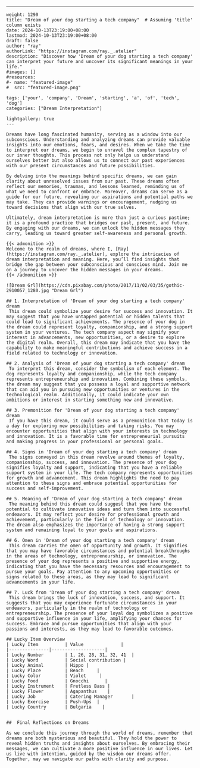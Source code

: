 ---
    weight: 1290
    title: "Dream of your dog starting a tech company"  # Assuming 'title' column exists
    date: 2024-10-13T23:19:00+08:00
    lastmod: 2024-10-13T23:19:00+08:00
    draft: false
    author: "ray"
    authorLink: "https://instagram.com/ray._.atelier"
    description: "Discover how 'Dream of your dog starting a tech company' can interpret your future and uncover its significant meanings in your life."
    #images: []
    #resources:
    #- name: "featured-image"
    #  src: "featured-image.png"
    
    tags: ['your', 'company', 'Dream', 'starting', 'a', 'of', 'tech', 'dog']
    categories: ["Dream Interpretation"]
    
    lightgallery: true
    ---
    
    Dreams have long fascinated humanity, serving as a window into our subconscious. Understanding and analyzing dreams can provide valuable insights into our emotions, fears, and desires. When we take the time to interpret our dreams, we begin to unravel the complex tapestry of our inner thoughts. This process not only helps us understand ourselves better but also allows us to connect our past experiences with our present circumstances and future possibilities.
    
    By delving into the meanings behind specific dreams, we can gain clarity about unresolved issues from our past. These dreams often reflect our memories, traumas, and lessons learned, reminding us of what we need to confront or embrace. Moreover, dreams can serve as a guide for our future, revealing our aspirations and potential paths we may take. They can provide warnings or encouragement, nudging us toward decisions that align with our true selves.
    
    Ultimately, dream interpretation is more than just a curious pastime; it is a profound practice that bridges our past, present, and future. By engaging with our dreams, we can unlock the hidden messages they carry, leading us toward greater self-awareness and personal growth.
    
    {{< admonition >}}
    Welcome to the realm of dreams, where I, [Ray](https://instagram.com/ray._.atelier), explore the intricacies of dream interpretation and meaning. Here, you’ll find insights that bridge the gap between your subconscious and conscious mind. Join me on a journey to uncover the hidden messages in your dreams.
    {{< /admonition >}}
    
    ![Dream Grl](https://cdn.pixabay.com/photo/2017/11/02/03/35/gothic-2910057_1280.jpg "Dream Grl")
    
    ## 1. Interpretation of 'Dream of your dog starting a tech company' dream
     This dream could symbolize your desire for success and innovation. It may suggest that you have untapped potential or hidden talents that could lead to significant achievements. The presence of your dog in the dream could represent loyalty, companionship, and a strong support system in your ventures. The tech company aspect may signify your interest in advancements, new opportunities, or a desire to explore the digital realm. Overall, this dream may indicate that you have the capability to make meaningful contributions and achieve success in a field related to technology or innovation.
    
    ## 2. Analysis of 'Dream of your dog starting a tech company' dream
     To interpret this dream, consider the symbolism of each element. The dog represents loyalty and companionship, while the tech company represents entrepreneurship and innovation. Combining these symbols, the dream may suggest that you possess a loyal and supportive network that can aid you in pursuing new opportunities or ventures in the technological realm. Additionally, it could indicate your own ambitions or interest in starting something new and innovative.
    
    ## 3. Premonition for 'Dream of your dog starting a tech company' dream
     If you have this dream, it could serve as a premonition that today is a day for exploring new possibilities and taking risks. You may encounter opportunities that align with your interests in technology and innovation. It is a favorable time for entrepreneurial pursuits and making progress in your professional or personal goals.
    
    ## 4. Signs in 'Dream of your dog starting a tech company' dream
     The signs conveyed in this dream revolve around themes of loyalty, companionship, success, and innovation. The presence of your dog signifies loyalty and support, indicating that you have a reliable support system in your life. The tech company represents opportunities for growth and advancement. This dream highlights the need to pay attention to these signs and embrace potential opportunities for success and self-improvement.
    
    ## 5. Meaning of 'Dream of your dog starting a tech company' dream
     The meaning behind this dream could suggest that you have the potential to cultivate innovative ideas and turn them into successful endeavors. It may reflect your desire for professional growth and achievement, particularly in the field of technology or innovation. The dream also emphasizes the importance of having a strong support system and remaining loyal to your goals and aspirations.
    
    ## 6. Omen in 'Dream of your dog starting a tech company' dream
     This dream carries the omen of opportunity and growth. It signifies that you may have favorable circumstances and potential breakthroughs in the areas of technology, entrepreneurship, or innovation. The presence of your dog represents a positive and supportive energy, indicating that you have the necessary resources and encouragement to pursue your goals. Pay attention to any upcoming opportunities or signs related to these areas, as they may lead to significant advancements in your life.
    
    ## 7. Luck from 'Dream of your dog starting a tech company' dream
     This dream brings the luck of innovation, success, and support. It suggests that you may experience fortunate circumstances in your endeavors, particularly in the realm of technology or entrepreneurship. The presence of your loyal dog symbolizes a positive and supportive influence in your life, amplifying your chances for success. Embrace and pursue opportunities that align with your passions and interests, as they may lead to favorable outcomes.
    
    ## Lucky Item Overview
    | Lucky Item          | Value              |
    |---------------|--------------------|
    | Lucky Number        | 1, 26, 28, 31, 32, 41  |
    | Lucky Word          | Social contribution |
    | Lucky Animal        | Hippo |
    | Lucky Place         | Beach     |
    | Lucky Color         | Violet     |
    | Lucky Food          | Gnocchi      |
    | Lucky Instrument    | Fretless Bass |
    | Lucky Flower        | Agapanthus    |
    | Lucky Job           | Catering Manager       |
    | Lucky Exercise      | Push-Ups  |
    | Lucky Country       | Bulgaria    |
    
    
    ##  Final Reflections on Dreams
    
    As we conclude this journey through the world of dreams, remember that dreams are both mysterious and beautiful. They hold the power to reveal hidden truths and insights about ourselves. By embracing their messages, we can cultivate a more positive influence in our lives. Let us live with intention, guided by the wisdom our dreams offer. Together, may we navigate our paths with clarity and purpose.
    